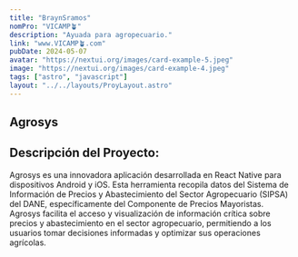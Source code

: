 ```yaml
---
title: "BraynSramos"
nomPro: "VICAMP🪴"
description: "Ayuada para agropecuario."
link: "www.VICAMP🪴.com"
pubDate: 2024-05-07
avatar: "https://nextui.org/images/card-example-5.jpeg"
image: "https://nextui.org/images/card-example-4.jpeg"
tags: ["astro", "javascript"]
layout: "../../layouts/ProyLayout.astro"
---
```


## Agrosys

## Descripción del Proyecto: 

Agrosys es una innovadora aplicación desarrollada en React Native para dispositivos Android y iOS. Esta herramienta recopila datos del Sistema de Información de Precios y Abastecimiento del Sector Agropecuario (SIPSA) del DANE, específicamente del Componente de Precios Mayoristas. Agrosys facilita el acceso y visualización de información crítica sobre precios y abastecimiento en el sector agropecuario, permitiendo a los usuarios tomar decisiones informadas y optimizar sus operaciones agrícolas.
